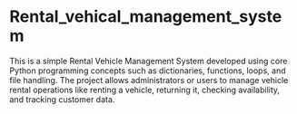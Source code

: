 # Rental_vehical_management_system
This is a simple Rental Vehicle Management System developed using core Python programming concepts such as dictionaries, functions, loops, and file handling. The project allows administrators or users to manage vehicle rental operations like renting a vehicle, returning it, checking availability, and tracking customer data.
